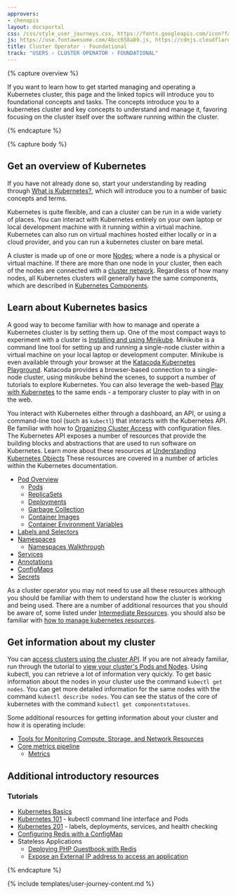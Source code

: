 ```yaml
---
approvers:
- chenopis
layout: docsportal
css: /css/style_user_journeys.css, https://fonts.googleapis.com/icon?family=Material+Icons
js: https://use.fontawesome.com/4bcc658a89.js, https://cdnjs.cloudflare.com/ajax/libs/prefixfree/1.0.7/prefixfree.min.js
title: Cluster Operator - Foundational
track: "USERS › CLUSTER OPERATOR › FOUNDATIONAL"
---
```


{% capture overview %}

If you want to learn how to get started managing and operating a Kubernetes cluster, this page and the linked topics will introduce you to foundational concepts and tasks.
The concepts introduce you to a kubernetes cluster and key concepts to understand and manage it, favoring focusing on the cluster itself over the software running within the cluster.

{% endcapture %}

<!-- Foundational
Nodes, Pods, Networks, Deployments, Services, ConfigMaps, Secrets
Labels, Selectors, Annotations
Metrics
-->

{% capture body %}

## Get an overview of Kubernetes

If you have not already done so, start your understanding by reading through [What is Kubernetes?](/docs/concepts/overview/what-is-kubernetes/), which will introduce you to a number of basic concepts and terms.

Kubernetes is quite flexible, and can a cluster can be run in a wide variety of places. You can interact with Kubernetes entirely on your own laptop or local development machine with it running within a virtual machine. Kubernetes can also run on virtual machines hosted either locally or in a cloud provider, and you can run a kubernetes cluster on bare metal.

A cluster is made up of one or more [Nodes](/docs/concepts/architecture/nodes/); where a node is a physical or virtual machine. If there are more than one node in your cluster, then each of the nodes are connected with a [cluster network](/docs/concepts/cluster-administration/networking/). Regardless of how many nodes, all Kubernetes clusters will generally have the same components, which are described in [Kubernetes Components](/docs/concepts/overview/components).

## Learn about Kubernetes basics

A good way to become familiar with how to manage and operate a Kubernetes cluster is by setting them up.
One of the most compact ways to experiment with a cluster is [Installing and using Minikube](/docs/tasks/tools/install-minikube/).
Minikube is a command line tool for setting up and running a single-node cluster within a virtual machine on your local laptop or development computer. Minikube is even available through your browser at the [Katacoda Kubernetes Playground](https://www.katacoda.com/courses/kubernetes/playground).
Katacoda provides a browser-based connection to a single-node cluster, using minikube behind the scenes, to support a number of tutorials to explore Kubernetes. You can also leverage the web-based [Play with Kubernetes](http://labs.play-with-k8s.com/) to the same ends - a temporary cluster to play with in on the web.

You interact with Kubernetes either through a dashboard, an API, or using a command-line tool (such as `kubectl`) that interacts with the Kubernetes API.
Be familiar with how to [Organizing Cluster Access](/docs/concepts/configuration/organize-cluster-access-kubeconfig/) with configuration files.
The Kubernetes API exposes a number of resources that provide the building blocks and abstractions that are used to run software on Kubernetes.
Learn more about these resources at [Understanding Kubernetes Objects](/docs/concepts/overview/kubernetes-objects)
These resources are covered in a number of articles within the Kubernetes documentation.

* [Pod Overview](/docs/concepts/workloads/pods/pod-overview/)
  * [Pods](/docs/concepts/workloads/pods/pod/)
  * [ReplicaSets](/docs/concepts/workloads/controllers/replicaset/)
  * [Deployments](/docs/concepts/workloads/controllers/deployment/)
  * [Garbage Collection](/docs/concepts/workloads/controllers/garbage-collection/)
  * [Container Images](/docs/concepts/containers/images/)
  * [Container Environment Variables](docs/concepts/containers/container-environment-variables/)
* [Labels and Selectors](/docs/concepts/overview/working-with-objects/labels/)
* [Namespaces](/docs/concepts/overview/working-with-objects/namespaces/)
  * [Namespaces Walkthrough](/docs/tasks/administer-cluster/namespaces-walkthrough/)
* [Services](/docs/concepts/services-networking/service/)
* [Annotations](/docs/concepts/overview/working-with-objects/annotations/)
* [ConfigMaps](/docs/tasks/configure-pod-container/configmap/)
* [Secrets](/docs/concepts/configuration/secret/)

As a cluster operator you may not need to use all these resources although you should be familiar with them to understand how the cluster is working and being used.
There are a number of additional resources that you should be aware of, some listed under [Intermediate Resources](/docs/user-journeys/cluster-operator/intermediate#section-1).
you should also be familiar with [how to manage kubernetes resources](/docs/concepts/cluster-administration/manage-deployment/).

## Get information about my cluster

You can [access clusters using the cluster API](/docs/tasks/administer-cluster/access-cluster-api/).
If you are not already familiar, run through the tutorial to [view your cluster's Pods and Nodes](/docs/tutorials/kubernetes-basics/explore-intro/).
Using kubectl, you can retrieve a lot of information very quickly.
To get basic information about the nodes in your cluster use the command `kubectl get nodes`.
You can get more detailed information for the same nodes with the command `kubectl describe nodes`.
You can see the status of the core of kubernetes with the command `kubectl get componentstatuses`.

Some additional resources for getting information about your cluster and how it is operating include:

* [Tools for Monitoring Compute, Storage, and Network Resources](/docs/tasks/debug-application-cluster/resource-usage-monitoring/)
* [Core metrics pipeline](/docs/tasks/debug-application-cluster/core-metrics-pipeline/)
  * [Metrics](/docs/concepts/cluster-administration/controller-metrics/)

## Additional introductory resources

### Tutorials

* [Kubernetes Basics](/docs/tutorials/kubernetes-basics/)
* [Kubernetes 101](/docs/user-guide/walkthrough/) - kubectl command line interface and Pods
* [Kubernetes 201](/docs/user-guide/walkthrough/k8s201/) - labels, deployments, services, and health checking
* [Configuring Redis with a ConfigMap](/docs/tutorials/configuration/configure-redis-using-configmap/)
* Stateless Applications
  * [Deploying PHP Guestbook with Redis](/docs/tutorials/stateless-application/guestbook/)
  * [Expose an External IP address to access an application](/docs/tutorials/stateless-application/expose-external-ip-address/)

{% endcapture %}

{% include templates/user-journey-content.md %}
